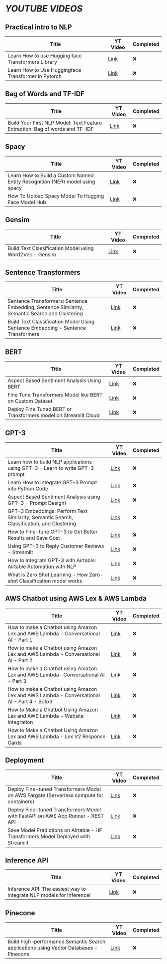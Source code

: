 # **_YOUTUBE VIDEOS_**

## Practical intro to NLP
| Title | YT Video | Completed |
| --------------- | --------------- | --------------- |
| Learn How to use Hugging face Transformers Library | [Link](https://www.youtube.com/watch?v=zydauf0KrEc) | :x: |
| Learn How to Use Huggingface Transformer in Pytorch | [Link](https://www.youtube.com/watch?v=I2PRYTNns4I) | :x: |


## Bag of Words and TF-IDF
| Title | YT Video | Completed |
| --------------- | --------------- | --------------- |
| Build Your First NLP Model: Text Feature Extraction: Bag of words and TF-IDF | [Link](https://www.youtube.com/watch?v=f-pi2vkl52A) | :x: |


## Spacy
| Title | YT Video | Completed |
| --------------- | --------------- | --------------- |
| Learn How to Build a Custom Named Entity Recognition (NER) model using spacy | [Link](https://www.youtube.com/watch?v=YLQvVpCXpbU) | :x: |
| How To Upload Spacy Model To Hugging Face Model Hub | [Link](https://www.youtube.com/watch?v=HRGc6QFA_YU) | :x: |


## Gensim
| Title | YT Video | Completed |
| --------------- | --------------- | --------------- |
| Build Text Classification Model using Word2Vec - Gensim | [Link](https://www.youtube.com/watch?v=P47raNuzAW0) | :x: |


## Sentence Transformers
| Title | YT Video | Completed |
| --------------- | --------------- | --------------- |
| Sentence Transformers: Sentence Embedding, Sentence Similarity, Semantic Search and Clustering | [Link](https://www.youtube.com/watch?v=OlhNZg4gOvA) | :x: |
| Build Text Classification Model Using Sentence Embedding - Sentence Transformers | [Link](https://www.youtube.com/watch?v=c7AqnswslWo) | :x: |


## BERT
| Title | YT Video | Completed |
| --------------- | --------------- | --------------- |
| Aspect Based Sentiment Analysis Using BERT | [Link](https://www.youtube.com/watch?v=-UEU-HGjUyQ) | :x: |
| Fine Tune Transformers Model like BERT on Custom Dataset | [Link](https://www.youtube.com/watch?v=9he4XKqqzvE) | :x: |
| Deploy Fine Tuned BERT or Transformers model on Streamlit Cloud | [Link](https://www.youtube.com/watch?v=mvIp9TvPMh0) | :x: |


## GPT-3
| Title | YT Video | Completed |
| --------------- | --------------- | --------------- |
| Learn how to build NLP applications using GPT-3 - Learn to write GPT-3 prompt | [Link](https://www.youtube.com/watch?v=LerLk1WLisU) | :x: |
| Learn How to integrate GPT-3 Prompt into Python Code | [Link](https://www.youtube.com/watch?v=xE0Urb-vFdY) | :x: |
| Aspect Based Sentiment Analysis using GPT-3 - Prompt Design) | [Link](https://www.youtube.com/watch?v=CFwbkZsfkas) | :x: |
| GPT-3 Embeddings: Perform Text Similarity, Semantic Search, Classification, and Clustering | [Link](https://www.youtube.com/watch?v=ld3YbhoJz9w) | :x: |
| How to Fine-tune GPT-3 to Get Better Results and Save Cost | [Link](https://www.youtube.com/watch?v=muxtjezs3BQ) | :x: |
| Using GPT-3 to Reply Customer Reviews - Streamlit | [Link](https://www.youtube.com/watch?v=Vtx-S8Gtfw8) | :x: |
| How to Integrate GPT-3 with Airtable: Airtable Automation with NLP | [Link](https://www.youtube.com/watch?v=LK2D3KbLPb4) | :x: |
| What is Zero Shot Learning - How Zero-shot Classification model works | [Link](https://www.youtube.com/watch?v=PH_eb1udpew) | :x: |


## AWS Chatbot using AWS Lex & AWS Lambda
| Title | YT Video | Completed |
| --------------- | --------------- | --------------- |
| How to make a Chatbot using Amazon Lex and AWS Lambda - Conversational AI - Part 1 | [Link](https://www.youtube.com/watch?v=RB8yw2nzA2Q) | :x: |
| How to make a Chatbot using Amazon Lex and AWS Lambda - Conversational AI - Part 2 | [Link](https://www.youtube.com/watch?v=W6T-RFei6SY) | :x: |
| How to make a Chatbot using Amazon Lex and AWS Lambda- Conversational AI - Part 3 | [Link](https://www.youtube.com/watch?v=KLUONyhcjNI) | :x: |
| How to make a Chatbot using Amazon Lex and AWS Lambda - Conversational AI - Part 4 - Boto3 | [Link](https://www.youtube.com/watch?v=HOHJfDX7928) | :x: |
| How to Make a Chatbot Using Amazon Lex and AWS Lambda - Website Integration | [Link](https://www.youtube.com/watch?v=aPfrh48sU_U) | :x: |
| How to Make a Chatbot Using Amazon Lex and AWS Lambda - Lex V2 Response Cards | [Link](https://www.youtube.com/watch?v=bLtxrvEgZ8E) | :x: |


## Deployment
| Title | YT Video | Completed |
| --------------- | --------------- | --------------- |
| Deploy Fine-tuned Transformers Model on AWS Fargate (Serverless compute for containers) | [Link](https://www.youtube.com/watch?v=mIEGCpmsqF0) | :x: |
| Deploy Fine-tuned Transformers Model with FastAPI on AWS App Runner - REST API | [Link](https://www.youtube.com/watch?v=ACQtRi-bAqg) | :x: |
| Save Model Predictions on Airtable - HF Transformers Model Deployed with Streamlit | [Link](https://www.youtube.com/watch?v=ACQtRi-bAqg) | :x: |


## Inference API
| Title | YT Video | Completed |
| --------------- | --------------- | --------------- |
| Inference API: The easiest way to integrate NLP models for inference! | [Link](https://www.youtube.com/watch?v=XMYlqm2Dq1w) | :x: |


## Pinecone
| Title | YT Video | Completed |
| --------------- | --------------- | --------------- |
| Build high-performance Semantic Search applications using Vector Databases - Pinecone | [Link](https://www.youtube.com/watch?v=bWOvO_cxLHw) | :x: |
